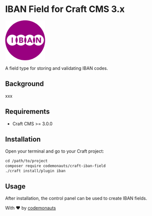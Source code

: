 # IBAN Field for Craft CMS 3.x

![Icon](resources/iban.png)

A field type for storing and validating IBAN codes.

## Background

xxx

## Requirements

 * Craft CMS >= 3.0.0

## Installation

Open your terminal and go to your Craft project:

``` shell
cd /path/to/project
composer require codemonauts/craft-iban-field
./craft install/plugin iban
```

## Usage

After installation, the control panel can be used to create IBAN fields.

With ❤ by [codemonauts](https://codemonauts.com)
